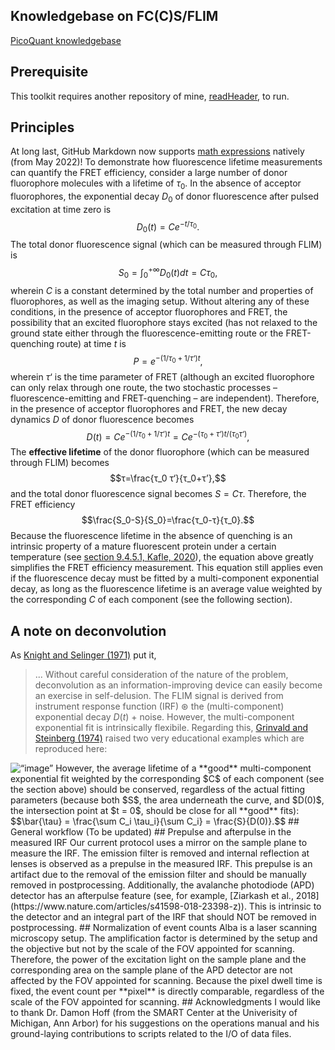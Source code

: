 ## Knowledgebase on FC(C)S/FLIM
[PicoQuant knowledgebase](https://www.picoquant.com/scientific/technical-and-application-notes/category/technical_notes_techniques_and_methods/P8)
## Prerequisite
This toolkit requires another repository of mine, [readHeader](https://github.com/CreLox/readHeader), to run.
## Principles
At long last, GitHub Markdown now supports [math expressions](https://docs.github.com/en/get-started/writing-on-github/working-with-advanced-formatting/writing-mathematical-expressions) natively (from May 2022)!
To demonstrate how fluorescence lifetime measurements can quantify the FRET efficiency, consider a large number of donor fluorophore molecules with a lifetime of $τ_0$. In the absence of acceptor fluorophores, the exponential decay $D_0$ of donor fluorescence after pulsed excitation at time zero is
$$D_0(t) = Ce^{-t/τ_0}.$$
The total donor fluorescence signal (which can be measured through FLIM) is
$$S_0=\int_0^{+\infty} D_0(t)dt = Cτ_0,$$
wherein $C$ is a constant determined by the total number and properties of fluorophores, as well as the imaging setup. Without altering any of these conditions, in the presence of acceptor fluorophores and FRET, the possibility that an excited fluorophore stays excited (has not relaxed to the ground state either through the fluorescence-emitting route or the FRET-quenching route) at time $t$ is
$$P=e^{-(1/τ_0 +1/τ‘)t},$$
wherein $τ‘$ is the time parameter of FRET (although an excited fluorophore can only relax through one route, the two stochastic processes – fluorescence-emitting and FRET-quenching – are independent). Therefore, in the presence of acceptor fluorophores and FRET, the new decay dynamics $D$ of donor fluorescence becomes
$$D(t)=Ce^{-(1/τ_0 +1/τ‘)t}=Ce^{-(τ_0+τ‘)t/(τ_0 τ‘)},$$
The **effective lifetime** of the donor fluorophore (which can be measured through FLIM) becomes
$$τ=\frac{τ_0 τ‘}{τ_0+τ’},$$
and the total donor fluorescence signal becomes $S = Cτ$. Therefore, the FRET efficiency
$$\frac{S_0-S}{S_0}=\frac{τ_0-τ}{τ_0}.$$
Because the fluorescence lifetime in the absence of quenching is an intrinsic property of a mature fluorescent protein under a certain temperature (see [section 9.4.5.1, Kafle, 2020](https://www.sciencedirect.com/science/article/pii/B9780128148662000099)), the equation above greatly simplifies the FRET efficiency measurement. This equation still applies even if the fluorescence decay must be fitted by a multi-component exponential decay, as long as the fluorescence lifetime is an average value weighted by the corresponding $C$ of each component (see the following section).
## A note on deconvolution
As [Knight and Selinger (1971)](https://www.sciencedirect.com/science/article/pii/0584853971800739) put it,
> ... Without careful consideration of the nature of the problem, deconvolution as an information-improving device can easily become an exercise in self-delusion.
The FLIM signal is derived from instrument response function (IRF) $\circledast$ the (multi-component) exponential decay $D(t)$ + noise. However, the multi-component exponential fit is intrinsically flexibile. Regarding this, [Grinvald and Steinberg (1974)](https://www.sciencedirect.com/science/article/pii/0003269774903121) raised two very educational examples which are reproduced here:
<img width=“810” alt=“image” src=“https://user-images.githubusercontent.com/18239347/184480647-87a58ad1-fc0d-4daf-a830-a7bf177ed668.png”>
However, the average lifetime of a **good** multi-component exponential fit weighted by the corresponding $C$ of each component (see the section above) should be conserved, regardless of the actual fitting parameters (because both $S$, the area underneath the curve, and $D(0)$, the intersection point at $t = 0$, should be close for all **good** fits):
$$\bar{\tau} = \frac{\sum C_i \tau_i}{\sum C_i} = \frac{S}{D(0)}.$$
## General workflow
(To be updated)
## Prepulse and afterpulse in the measured IRF
Our current protocol uses a mirror on the sample plane to measure the IRF. The emission filter is removed and internal reflection at lenses is observed as a prepulse in the measured IRF. This prepulse is an artifact due to the removal of the emission filter and should be manually removed in postprocessing. Additionally, the avalanche photodiode (APD) detector has an afterpulse feature (see, for example, [Ziarkash et al., 2018](https://www.nature.com/articles/s41598-018-23398-z)). This is intrinsic to the detector and an integral part of the IRF that should NOT be removed in postprocessing.
## Normalization of event counts
Alba is a laser scanning microscopy setup. The amplification factor is determined by the setup and the objective but not by the scale of the FOV appointed for scanning. Therefore, the power of the excitation light on the sample plane and the corresponding area on the sample plane of the APD detector are not affected by the FOV appointed for scanning. Because the pixel dwell time is fixed, the event count per **pixel** is directly comparable, regardless of the scale of the FOV appointed for scanning.
## Acknowledgments
I would like to thank Dr. Damon Hoff (from the SMART Center at the Univerisity of Michigan, Ann Arbor) for his suggestions on the operations manual and his ground-laying contributions to scripts related to the I/O of data files.
